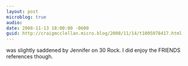 ```yaml
---
layout: post
microblog: true
audio: 
date: 2008-11-13 18:00:00 -0600
guid: http://craigmcclellan.micro.blog/2008/11/14/t1005078417.html
---
```

was slightly saddened by Jennifer on 30 Rock.  I did enjoy the FRIENDS references though.
